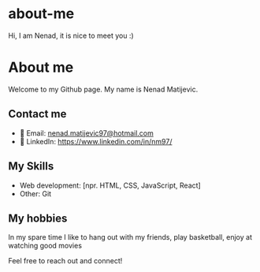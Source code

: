 # about-me
Hi, I am Nenad, it is nice to meet you :)
# About me

Welcome to my Github page. My name is Nenad Matijevic.

## Contact me

- 📧 Email: nenad.matijevic97@hotmail.com
- 💼 LinkedIn: https://www.linkedin.com/in/nm97/

## My Skills

- Web development: [npr. HTML, CSS, JavaScript, React]
- Other: Git

## My hobbies

In my spare time I like to hang out with my friends, play basketball, enjoy at watching good movies

Feel free to reach out and connect!
